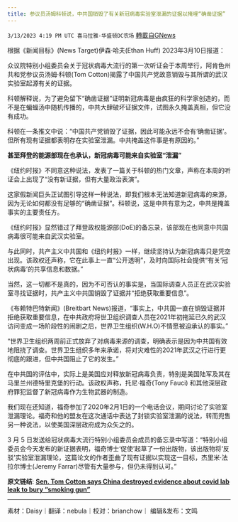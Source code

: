 ```yaml
---
title: 参议员汤姆科顿说，中共国销毁了有关新冠病毒实验室泄漏的证据以掩埋“确凿证据”
---
```

`3/13/2023 4:19 PM UTC 喜马拉雅-华盛顿DC农场` [轉載自GNews](https://gnews.org/articles/1010236)

根据《新闻目标》(News Target)伊森·哈夫(Ethan Huff) 2023年3月10日报道：

众议院特别小组委员会关于冠状病毒大流行的第一次听证会于本周举行，阿肯色州共和党参议员汤姆·科顿(Tom Cotton)揭露了中国共产党故意销毁与其所谓的武汉实验室起源有关的证据。

科顿解释说，为了避免留下“确凿证据”证明新冠病毒是由疯狂的科学家创造的，而不是在蝙蝠汤中随机传播的，中共大肆破坏证据文件，试图永久掩盖真相，但它没有成功。

科顿在一条推文中说：“中国共产党销毁了证据，因此可能永远不会有‘确凿证据’。但所有现有证据都表明存在实验室泄漏。中共掩盖这件事是有原因的。”  

**甚至拜登的能源部现在也承认，新冠病毒可能来自实验室“泄漏”**  

《纽约时报》不同意这种说法，发表了一篇关于科顿的热门文章，声称在本周的听证会上出现了“没有新证据，但有大量政治表演”。

这家假新闻巨头正试图引导这样一种说法，即我们根本无法知道新冠病毒的来源，因为无论如何都没有足够的“确凿证据”。科顿说，这是中共有意为之，中共是掩盖事实的主要责任方。

《纽约时报》显然错过了拜登政权能源部(DoE)的备忘录，该部现在也同意中共国病毒很可能来自武汉实验室。

与此同时，共产主义中共国和《纽约时报》一样，继续坚持认为新冠病毒只是凭空出现。该政权还声称，它在此事上一直“公开透明”，及时向国际社会提供“有关‘冠状病毒’的共享信息和数据。”

当然，这一切都不是真的，因为不可否认的事实是，当国际调查人员正在武汉实验室寻找证据时，共产主义中共国销毁了证据并“拒绝获取重要信息”。

《布赖特巴特新闻》(Breitbart News)报道，“事实上，中共国一直在销毁证据并拒绝获取重要信息，在中共政府将世卫组织调查人员在2021年初拖延已久的武汉访问变成一场阶段性的闹剧之后，世界卫生组织(W.H.O)不情愿被迫承认的事实。”

“世界卫生组织两周前正式放弃了对病毒来源的调查，明确表示是因为中共国有效地阻挠了调查。世界卫生组织多年来承诺，将对灾难性的2021年武汉之行进行更彻底的跟进，但中共国阻止了它的发生。”

在中共国的评估中，实际上是美国应对释放新冠病毒负责，特别是美国陆军及其在马里兰州德特里克堡的行动。该政权声称，托尼·福奇(Tony Fauci) 和其他深层政府罪犯监督了新冠病毒作为生物武器的制造。

我们现在还知道，福奇参加了2020年2月1日的一个电话会议，期间讨论了实验室泄漏理论。福奇和他的盟友在这次通话中表达了封锁实验室泄漏的说法，转而兜售另一种说法，以使美国深层政府成为众矢之的。

3 月 5 日发送给冠状病毒大流行特别小组委员会成员的备忘录中写道：“特别小组委员会今天发布的新证据表明，福奇博士‘促使’起草了一份出版物，该出版物将‘反驳’实验室泄漏理论，这篇论文的作者歪曲了现有证据以实现这一目标，杰里米·法拉尔博士(Jeremy Farrar)尽管有大量参与，但仍未得到认可。”  

**原文链结**: **[Sen. Tom Cotton says China destroyed evidence about covid lab leak to bury “smoking gun”
](https://newstarget.com/2023-03-10-tom-cotton-china-destroyed-evidence-covid-leak.html
)**  
***  
素材：Daisy｜翻译：nebula｜校对：brianchow｜ 编辑&发布：文鸣  

